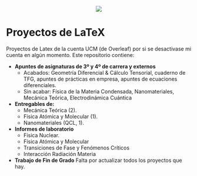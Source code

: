
<p align="center">
  <img src="https://github.com/user-attachments/assets/a81d6392-aadf-49cf-ba38-f777442d5d9c" />
</p>

# Proyectos de LaTeX
Proyectos de Latex de la cuenta UCM (de Overleaf) por si se desactivase mi cuenta en algún momento. Este repositorio contiene:
* **Apuntes de asignaturas de 3º y 4º de carrera y externos**
  * Acabados: Geometría Diferencial & Cálculo Tensorial, cuaderno de TFG, apuntes de prácticas en empresa, apuntes de ecuaciones diferenciales.
  * Sin acabar: Física de la Materia Condensada, Nanomateriales, Mecánica Teórica, Electrodinámica Cuántica
* **Entregables de:**
  * Mecánica Teórica (2).
  * Física Atómica y Molecular (1).
  * Nanomateriales (QCL, 1).
* **Informes de laboratorio**
  * Física Nuclear.
  * Física Atómica y Molecular
  * Transiciones de Fase y Fenómenos Críticos
  * Interacción Radiación Materia
* **Trabajo de Fin de Grado**
Falta por actualizar todos los proyectos que hay. 
